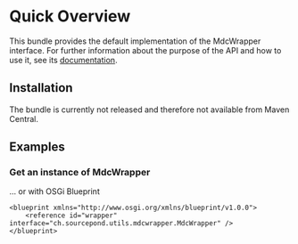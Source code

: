 # Quick Overview
This bundle provides the default implementation of the MdcWrapper interface. For further information about the purpose of the API and how to use it, see its [documentation](https://github.com/SourcePond/mdcwrapper-api).

## Installation
The bundle is currently not released and therefore not available from Maven Central.

## Examples
### Get an instance of MdcWrapper

... or with OSGi Blueprint
```
<blueprint xmlns="http://www.osgi.org/xmlns/blueprint/v1.0.0">
	<reference id="wrapper" interface="ch.sourcepond.utils.mdcwrapper.MdcWrapper" />
</blueprint>
```